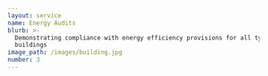 ```yaml
---
layout: service
name: Energy Audits
blurb: >-
  Demonstrating compliance with energy efficiency provisions for all type of
  buildings
image_path: /images/building.jpg
number: 3
---
```

